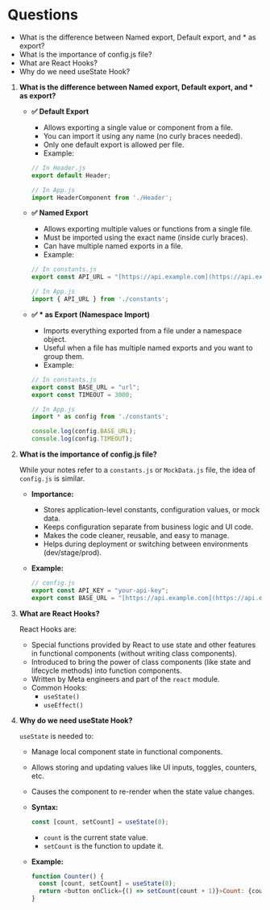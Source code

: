 # Questions

* What is the difference between Named export, Default export, and * as export?
* What is the importance of config.js file?
* What are React Hooks?
* Why do we need useState Hook?


1.  **What is the difference between Named export, Default export, and \* as export?**

    * **✅ Default Export**
        * Allows exporting a single value or component from a file.
        * You can import it using any name (no curly braces needed).
        * Only one default export is allowed per file.
        * Example:

        ```javascript
        // In Header.js
        export default Header;

        // In App.js
        import HeaderComponent from './Header';
        ```

    * **✅ Named Export**
        * Allows exporting multiple values or functions from a single file.
        * Must be imported using the exact name (inside curly braces).
        * Can have multiple named exports in a file.
        * Example:

        ```javascript
        // In constants.js
        export const API_URL = "[https://api.example.com](https://api.example.com)";

        // In App.js
        import { API_URL } from './constants';
        ```

    * **✅ \* as Export (Namespace Import)**
        * Imports everything exported from a file under a namespace object.
        * Useful when a file has multiple named exports and you want to group them.
        * Example:

        ```javascript
        // In constants.js
        export const BASE_URL = "url";
        export const TIMEOUT = 3000;

        // In App.js
        import * as config from './constants';

        console.log(config.BASE_URL);
        console.log(config.TIMEOUT);
        ```

2.  **What is the importance of config.js file?**

    While your notes refer to a `constants.js` or `MockData.js` file, the idea of `config.js` is similar.

    * **Importance:**
        * Stores application-level constants, configuration values, or mock data.
        * Keeps configuration separate from business logic and UI code.
        * Makes the code cleaner, reusable, and easy to manage.
        * Helps during deployment or switching between environments (dev/stage/prod).
    * **Example:**

        ```javascript
        // config.js
        export const API_KEY = "your-api-key";
        export const BASE_URL = "[https://api.example.com](https://api.example.com)";
        ```

3.  **What are React Hooks?**

    React Hooks are:
    * Special functions provided by React to use state and other features in functional components (without writing class components).
    * Introduced to bring the power of class components (like state and lifecycle methods) into function components.
    * Written by Meta engineers and part of the `react` module.
    * Common Hooks:
        * `useState()`
        * `useEffect()`

4.  **Why do we need useState Hook?**

    `useState` is needed to:
    * Manage local component state in functional components.
    * Allows storing and updating values like UI inputs, toggles, counters, etc.
    * Causes the component to re-render when the state value changes.
    * **Syntax:**

        ```javascript
        const [count, setCount] = useState(0);
        ```
        * `count` is the current state value.
        * `setCount` is the function to update it.
    * **Example:**

        ```javascript
        function Counter() {
          const [count, setCount] = useState(0);
          return <button onClick={() => setCount(count + 1)}>Count: {count}</button>;
        }
        ```


